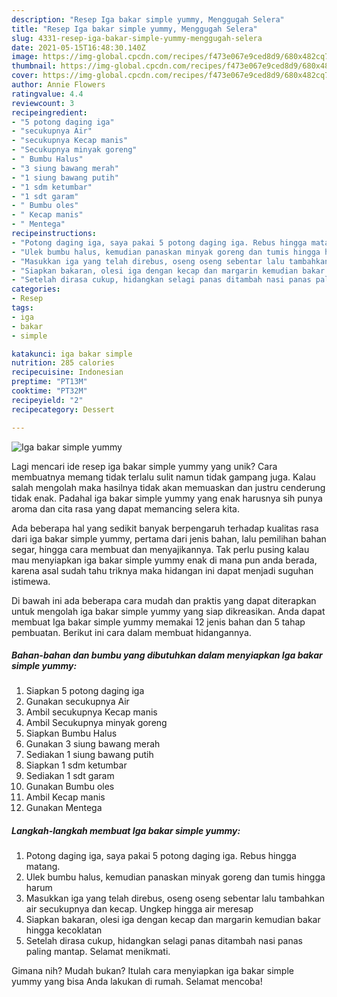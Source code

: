 ```yaml
---
description: "Resep Iga bakar simple yummy, Menggugah Selera"
title: "Resep Iga bakar simple yummy, Menggugah Selera"
slug: 4331-resep-iga-bakar-simple-yummy-menggugah-selera
date: 2021-05-15T16:48:30.140Z
image: https://img-global.cpcdn.com/recipes/f473e067e9ced8d9/680x482cq70/iga-bakar-simple-yummy-foto-resep-utama.jpg
thumbnail: https://img-global.cpcdn.com/recipes/f473e067e9ced8d9/680x482cq70/iga-bakar-simple-yummy-foto-resep-utama.jpg
cover: https://img-global.cpcdn.com/recipes/f473e067e9ced8d9/680x482cq70/iga-bakar-simple-yummy-foto-resep-utama.jpg
author: Annie Flowers
ratingvalue: 4.4
reviewcount: 3
recipeingredient:
- "5 potong daging iga"
- "secukupnya Air"
- "secukupnya Kecap manis"
- "Secukupnya minyak goreng"
- " Bumbu Halus"
- "3 siung bawang merah"
- "1 siung bawang putih"
- "1 sdm ketumbar"
- "1 sdt garam"
- " Bumbu oles"
- " Kecap manis"
- " Mentega"
recipeinstructions:
- "Potong daging iga, saya pakai 5 potong daging iga. Rebus hingga matang."
- "Ulek bumbu halus, kemudian panaskan minyak goreng dan tumis hingga harum"
- "Masukkan iga yang telah direbus, oseng oseng sebentar lalu tambahkan air secukupnya dan kecap. Ungkep hingga air meresap"
- "Siapkan bakaran, olesi iga dengan kecap dan margarin kemudian bakar hingga kecoklatan"
- "Setelah dirasa cukup, hidangkan selagi panas ditambah nasi panas paling mantap. Selamat menikmati."
categories:
- Resep
tags:
- iga
- bakar
- simple

katakunci: iga bakar simple 
nutrition: 285 calories
recipecuisine: Indonesian
preptime: "PT13M"
cooktime: "PT32M"
recipeyield: "2"
recipecategory: Dessert

---
```



![Iga bakar simple yummy](https://img-global.cpcdn.com/recipes/f473e067e9ced8d9/680x482cq70/iga-bakar-simple-yummy-foto-resep-utama.jpg)

Lagi mencari ide resep iga bakar simple yummy yang unik? Cara membuatnya memang tidak terlalu sulit namun tidak gampang juga. Kalau salah mengolah maka hasilnya tidak akan memuaskan dan justru cenderung tidak enak. Padahal iga bakar simple yummy yang enak harusnya sih punya aroma dan cita rasa yang dapat memancing selera kita.

Ada beberapa hal yang sedikit banyak berpengaruh terhadap kualitas rasa dari iga bakar simple yummy, pertama dari jenis bahan, lalu pemilihan bahan segar, hingga cara membuat dan menyajikannya. Tak perlu pusing kalau mau menyiapkan iga bakar simple yummy enak di mana pun anda berada, karena asal sudah tahu triknya maka hidangan ini dapat menjadi suguhan istimewa.




Di bawah ini ada beberapa cara mudah dan praktis yang dapat diterapkan untuk mengolah iga bakar simple yummy yang siap dikreasikan. Anda dapat membuat Iga bakar simple yummy memakai 12 jenis bahan dan 5 tahap pembuatan. Berikut ini cara dalam membuat hidangannya.

<!--inarticleads1-->

##### Bahan-bahan dan bumbu yang dibutuhkan dalam menyiapkan Iga bakar simple yummy:

1. Siapkan 5 potong daging iga
1. Gunakan secukupnya Air
1. Ambil secukupnya Kecap manis
1. Ambil Secukupnya minyak goreng
1. Siapkan  Bumbu Halus
1. Gunakan 3 siung bawang merah
1. Sediakan 1 siung bawang putih
1. Siapkan 1 sdm ketumbar
1. Sediakan 1 sdt garam
1. Gunakan  Bumbu oles
1. Ambil  Kecap manis
1. Gunakan  Mentega




<!--inarticleads2-->

##### Langkah-langkah membuat Iga bakar simple yummy:

1. Potong daging iga, saya pakai 5 potong daging iga. Rebus hingga matang.
1. Ulek bumbu halus, kemudian panaskan minyak goreng dan tumis hingga harum
1. Masukkan iga yang telah direbus, oseng oseng sebentar lalu tambahkan air secukupnya dan kecap. Ungkep hingga air meresap
1. Siapkan bakaran, olesi iga dengan kecap dan margarin kemudian bakar hingga kecoklatan
1. Setelah dirasa cukup, hidangkan selagi panas ditambah nasi panas paling mantap. Selamat menikmati.




Gimana nih? Mudah bukan? Itulah cara menyiapkan iga bakar simple yummy yang bisa Anda lakukan di rumah. Selamat mencoba!
